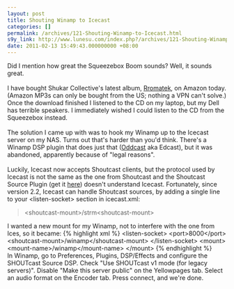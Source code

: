 ```yaml
---
layout: post
title: Shouting Winamp to Icecast
categories: []
permalink: /archives/121-Shouting-Winamp-to-Icecast.html
s9y_link: http://www.lunesu.com/index.php?/archives/121-Shouting-Winamp-to-Icecast.html
date: 2011-02-13 15:49:43.000000000 +08:00
---
```

Did I mention how great the Squeezebox Boom sounds? Well, it sounds great. <br />
<br />
I have bought Shukar Collective's latest album, <a href="http://www.amazon.com/gp/product/B000W3N7A0/ref=dm_att_alb5" title="Shukar Collective - Rromatek">Rromatek</a>, on Amazon today. (Amazon MP3s can only be bought from the US; nothing a VPN can't solve.) Once the download finished I listened to the CD on my laptop, but my Dell has terrible speakers. I immediately wished I could listen to the CD from the Squeezebox instead.<br />
<br />
The solution I came up with was to hook my Winamp up to the Icecast server on my NAS. Turns out that's harder than you'd think. There's a Winamp DSP plugin that does just that (<a href="http://www.oddsock.org/" title="Oddcast">Oddcast</a> aka Edcast), but it was abandoned, apparently because of "legal reasons". <br />
<br />
Luckily, Icecast now accepts Shoutcast clients, but the protocol used by Icecast is not the same as the one from Shoutcast and the Shoutcast Source Plugin (get it <a href="http://www.shoutcast.com/download" title="Shoutcast Radio Tools">here</a>) doesn't understand Icecast. Fortunately, since version 2.2, Icecast can handle Shoutcast sources, by adding a single line to your &lt;listen-socket&gt; section in icecast.xml:<blockquote>&lt;shoutcast-mount&gt;/strm&lt;shoutcast-mount&gt;</blockquote>I wanted a new mount for my Winamp, not to interfere with the one from Ices, so it became:
{% highlight xml %}
    &lt;listen-socket&gt;
        &lt;port>8000&lt;/port&gt;
        &lt;shoutcast-mount&gt;/winamp&lt;/shoutcast-mount&gt;
    &lt;/listen-socket&gt;
    &lt;mount&gt;
        &lt;mount-name&gt;/winamp&lt;/mount-name&gt;
    &lt;/mount&gt;
{% endhighlight %}
<br />
In Winamp, go to Preferences, Plugins, DSP/Effects and configure the SHOUTcast Source DSP. Check "Use SHOUTcast v1 mode (for legacy servers)". Disable "Make this server public" on the Yellowpages tab. Select an audio format on the Encoder tab. Press connect, and we're done.
